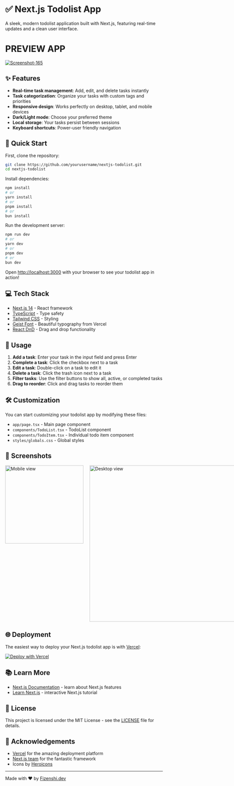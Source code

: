 # ✅ Next.js Todolist App

A sleek, modern todolist application built with Next.js, featuring real-time updates and a clean user interface.

# PREVIEW APP
<a href="https://ibb.co.com/tw2KLrFx"><img src="https://i.ibb.co.com/V0C9w45Q/Screenshot-165.png" alt="Screenshot-165" border="0"></a>
## ✨ Features

- **Real-time task management**: Add, edit, and delete tasks instantly
- **Task categorization**: Organize your tasks with custom tags and priorities
- **Responsive design**: Works perfectly on desktop, tablet, and mobile devices
- **Dark/Light mode**: Choose your preferred theme
- **Local storage**: Your tasks persist between sessions
- **Keyboard shortcuts**: Power-user friendly navigation

## 🚀 Quick Start

First, clone the repository:

```bash
git clone https://github.com/yourusername/nextjs-todolist.git
cd nextjs-todolist
```

Install dependencies:

```bash
npm install
# or
yarn install
# or
pnpm install
# or
bun install
```

Run the development server:

```bash
npm run dev
# or
yarn dev
# or
pnpm dev
# or
bun dev
```

Open [http://localhost:3000](http://localhost:3000) with your browser to see your todolist app in action!

## 💻 Tech Stack

- [Next.js 14](https://nextjs.org/) - React framework
- [TypeScript](https://www.typescriptlang.org/) - Type safety
- [Tailwind CSS](https://tailwindcss.com/) - Styling
- [Geist Font](https://vercel.com/font) - Beautiful typography from Vercel
- [React DnD](https://react-dnd.github.io/react-dnd/) - Drag and drop functionality

## 📝 Usage

1. **Add a task**: Enter your task in the input field and press Enter
2. **Complete a task**: Click the checkbox next to a task
3. **Edit a task**: Double-click on a task to edit it
4. **Delete a task**: Click the trash icon next to a task
5. **Filter tasks**: Use the filter buttons to show all, active, or completed tasks
6. **Drag to reorder**: Click and drag tasks to reorder them

## 🛠️ Customization

You can start customizing your todolist app by modifying these files:

- `app/page.tsx` - Main page component
- `components/TodoList.tsx` - TodoList component
- `components/TodoItem.tsx` - Individual todo item component
- `styles/globals.css` - Global styles

## 📱 Screenshots

<div style="display: flex; gap: 20px;">
  <img src="/api/placeholder/250/500" alt="Mobile view" width="250" />
  <img src="/api/placeholder/500/350" alt="Desktop view" width="500" />
</div>

## 🌐 Deployment

The easiest way to deploy your Next.js todolist app is with [Vercel](https://vercel.com/new?utm_medium=default-template&filter=next.js):

[![Deploy with Vercel](https://vercel.com/button)](https://vercel.com/new/git/external?repository-url=https://github.com/yourusername/nextjs-todolist)

## 📚 Learn More

- [Next.js Documentation](https://nextjs.org/docs) - learn about Next.js features
- [Learn Next.js](https://nextjs.org/learn) - interactive Next.js tutorial

## 📄 License

This project is licensed under the MIT License - see the [LICENSE](LICENSE) file for details.

## 🙏 Acknowledgements

- [Vercel](https://vercel.com) for the amazing deployment platform
- [Next.js team](https://github.com/vercel/next.js) for the fantastic framework
- Icons by [Heroicons](https://heroicons.com/)

---

Made with ❤️ by [Fizenshi.dev](https://github.com/Fizenshidev)
